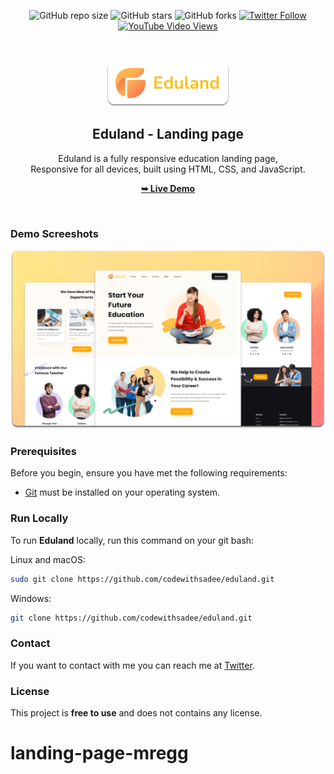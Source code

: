 <div align="center">
  
  ![GitHub repo size](https://img.shields.io/github/repo-size/codewithsadee/eduland)
  ![GitHub stars](https://img.shields.io/github/stars/codewithsadee/eduland?style=social)
  ![GitHub forks](https://img.shields.io/github/forks/codewithsadee/eduland?style=social)
[![Twitter Follow](https://img.shields.io/twitter/follow/codewithsadee_?style=social)](https://twitter.com/intent/follow?screen_name=codewithsadee_)
  [![YouTube Video Views](https://img.shields.io/youtube/views/C1fpU1icbLI?style=social)](https://youtu.be/C1fpU1icbLI)

  <br />
  <br />
  
  <img src="./readme-images/project-logo.png" />

  <h2 align="center">Eduland - Landing page</h2>

  Eduland is a fully responsive education landing page, <br />Responsive for all devices, built using HTML, CSS, and JavaScript.

  <a href="https://codewithsadee.github.io/eduland/"><strong>➥ Live Demo</strong></a>

</div>

<br />

### Demo Screeshots

![Eduland Desktop Demo](./readme-images/desktop.png "Desktop Demo")

### Prerequisites

Before you begin, ensure you have met the following requirements:

* [Git](https://git-scm.com/downloads "Download Git") must be installed on your operating system.

### Run Locally

To run **Eduland** locally, run this command on your git bash:

Linux and macOS:

```bash
sudo git clone https://github.com/codewithsadee/eduland.git
```

Windows:

```bash
git clone https://github.com/codewithsadee/eduland.git
```

### Contact

If you want to contact with me you can reach me at [Twitter](https://www.twitter.com/codewithsadee).

### License

This project is **free to use** and does not contains any license.
# landing-page-mregg
